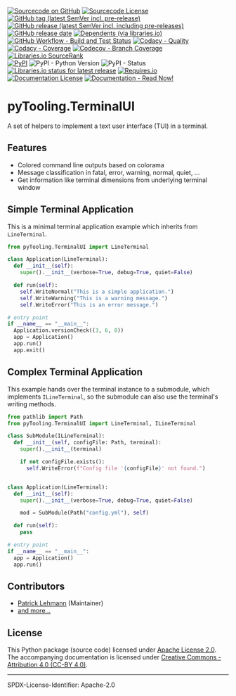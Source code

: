 [![Sourcecode on GitHub](https://img.shields.io/badge/pyTooling-pyTooling.TerminalUI-323131.svg?logo=github&longCache=true)](https://GitHub.com/pyTooling/pyTooling.TerminalUI)
[![Sourcecode License](https://img.shields.io/pypi/l/pyTooling.TerminalUI?logo=GitHub&label=code%20license)](LICENSE.md)
[![GitHub tag (latest SemVer incl. pre-release)](https://img.shields.io/github/v/tag/pyTooling/pyTooling.TerminalUI?logo=GitHub&include_prereleases)](https://GitHub.com/pyTooling/pyTooling.TerminalUI/tags)
[![GitHub release (latest SemVer incl. including pre-releases)](https://img.shields.io/github/v/release/pyTooling/pyTooling.TerminalUI?logo=GitHub&include_prereleases)](https://GitHub.com/pyTooling/pyTooling.TerminalUI/releases/latest)
[![GitHub release date](https://img.shields.io/github/release-date/pyTooling/pyTooling.TerminalUI?logo=GitHub)](https://GitHub.com/pyTooling/pyTooling.TerminalUI/releases)
[![Dependents (via libraries.io)](https://img.shields.io/librariesio/dependents/pypi/pyTooling.TerminalUI?logo=librariesdotio)](https://GitHub.com/pyTooling/pyTooling.TerminalUI/network/dependents)  
[![GitHub Workflow - Build and Test Status](https://img.shields.io/github/workflow/status/pyTooling/pyTooling.TerminalUI/Unit%20Testing,%20Coverage%20Collection,%20Package,%20Release,%20Documentation%20and%20Publish?label=Pipeline&logo=GitHub%20Actions&logoColor=FFFFFF)](https://GitHub.com/pyTooling/pyTooling.TerminalUI/actions/workflows/Pipeline.yml)
[![Codacy - Quality](https://img.shields.io/codacy/grade/e8a1b6e33d564f82927235e17fb26e93?logo=Codacy)](https://www.codacy.com/manual/pyTooling/pyTooling.TerminalUI)
[![Codacy - Coverage](https://img.shields.io/codacy/coverage/e8a1b6e33d564f82927235e17fb26e93?logo=Codacy)](https://www.codacy.com/manual/pyTooling/pyTooling.TerminalUI)
[![Codecov - Branch Coverage](https://img.shields.io/codecov/c/github/pyTooling/pyTooling.TerminalUI?logo=Codecov)](https://codecov.io/gh/pyTooling/pyTooling.TerminalUI)
[![Libraries.io SourceRank](https://img.shields.io/librariesio/sourcerank/pypi/pyTooling.TerminalUI?logo=librariesdotio)](https://libraries.io/github/pyTooling/pyTooling.TerminalUI/sourcerank)  
[![PyPI](https://img.shields.io/pypi/v/pyTooling.TerminalUI?logo=PyPI&logoColor=FBE072)](https://pypi.org/project/pyTooling.TerminalUI/)
![PyPI - Python Version](https://img.shields.io/pypi/pyversions/pyTooling.TerminalUI?logo=PyPI&logoColor=FBE072)
![PyPI - Status](https://img.shields.io/pypi/status/pyTooling.TerminalUI?logo=PyPI&logoColor=FBE072)
[![Libraries.io status for latest release](https://img.shields.io/librariesio/release/pypi/pyTooling.TerminalUI?logo=librariesdotio)](https://libraries.io/github/pyTooling/pyTooling.TerminalUI)
[![Requires.io](https://img.shields.io/requires/github/pyTooling/pyTooling.TerminalUI)](https://requires.io/github/pyTooling/pyTooling.TerminalUI/requirements/?branch=main)  
[![Documentation License](https://img.shields.io/badge/doc%20license-CC--BY%204.0-green?logo=readthedocs)](doc/Doc-License.rst)
[![Documentation - Read Now!](https://img.shields.io/badge/doc-read%20now%20%E2%9E%9A-blueviolet?logo=readthedocs)](https://pyTooling.GitHub.io/pyTooling.TerminalUI)

# pyTooling.TerminalUI

A set of helpers to implement a text user interface (TUI) in a terminal.

## Features
* Colored command line outputs based on colorama
* Message classification in fatal, error, warning, normal, quiet, ...
* Get information like terminal dimensions from underlying terminal window


## Simple Terminal Application

This is a minimal terminal application example which inherits from `LineTerminal`.

```python
from pyTooling.TerminalUI import LineTerminal

class Application(LineTerminal):
  def __init__(self):
    super().__init__(verbose=True, debug=True, quiet=False)

  def run(self):
    self.WriteNormal("This is a simple application.")
    self.WriteWarning("This is a warning message.")
    self.WriteError("This is an error message.")

# entry point
if __name__ == "__main__":
  Application.versionCheck((3, 6, 0))
  app = Application()
  app.run()
  app.exit()
```

## Complex Terminal Application

This example hands over the terminal instance to a submodule, which implements
`ILineTerminal`, so the submodule can also use the terminal's writing methods.

```python
from pathlib import Path
from pyTooling.TerminalUI import LineTerminal, ILineTerminal

class SubModule(ILineTerminal):
  def __init__(self, configFile: Path, terminal):
    super().__init__(terminal)

    if not configFile.exists():
      self.WriteError(f"Config file '{configFile}' not found.")


class Application(LineTerminal):
  def __init__(self):
    super().__init__(verbose=True, debug=True, quiet=False)

    mod = SubModule(Path("config.yml"), self)

  def run(self):
    pass

# entry point
if __name__ == "__main__":
  app = Application()
  app.run()
```


## Contributors

* [Patrick Lehmann](https://GitHub.com/Paebbels) (Maintainer)
* [and more...](https://GitHub.com/pyTooling/pyTooling.TerminalUI/graphs/contributors)


## License

This Python package (source code) licensed under [Apache License 2.0](LICENSE.md).  
The accompanying documentation is licensed under [Creative Commons - Attribution 4.0 (CC-BY 4.0)](doc/Doc-License.rst).


-------------------------

SPDX-License-Identifier: Apache-2.0

